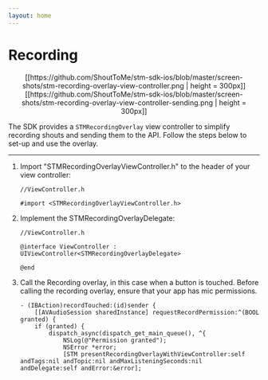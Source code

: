 ```yaml
---
layout: home
---
```


# Recording

<p align="center">
[[https://github.com/ShoutToMe/stm-sdk-ios/blob/master/screen-shots/stm-recording-overlay-view-controller.png | height = 300px]]
[[https://github.com/ShoutToMe/stm-sdk-ios/blob/master/screen-shots/stm-recording-overlay-view-controller-sending.png | height = 300px]]
</p>

The SDK provides a `STMRecordingOverlay` view controller to simplify recording shouts and sending them to the API.
Follow the steps below to set-up and use the overlay.

___

1. Import "STMRecordingOverlayViewController.h" to the header of your view controller:

    ```objc
    //ViewController.h

    #import <STMRecordingOverlayViewController.h>
    ```
2. Implement the STMRecordingOverlayDelegate:
    ```objc
    //ViewController.h

    @interface ViewController : UIViewController<STMRecordingOverlayDelegate>

    @end
    ```

3. Call the Recording overlay, in this case when a button is touched. Before calling the recording overlay, ensure that your app has mic permissions.
    ```objc
    - (IBAction)recordTouched:(id)sender {
        [[AVAudioSession sharedInstance] requestRecordPermission:^(BOOL granted) {
        if (granted) {
            dispatch_async(dispatch_get_main_queue(), ^{
                NSLog(@"Permission granted");
                NSError *error;
                [STM presentRecordingOverlayWithViewController:self andTags:nil andTopic:nil andMaxListeningSeconds:nil andDelegate:self andError:&error];
       